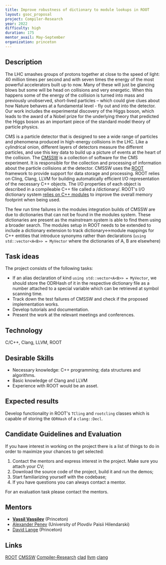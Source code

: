 ```yaml
---
title: Improve robustness of dictionary to module lookups in ROOT
layout: gsoc_proposal
project: Compiler-Research
year: 2022
difficulty: high
duration: 175
mentor_avail: May-September
organization: princeton
---
```


## Description

The LHC smashes groups of protons together at close to the speed of light: 40
million times per second and with seven times the energy of the most powerful
accelerators built up to now. Many of these will just be glancing blows but some
will be head on collisions and very energetic. When this happens some of the
energy of the collision is turned into mass and previously unobserved,
short-lived particles – which could give clues about how Nature behaves at a
fundamental level - fly out and into the detector. Our work includes the
experimental discovery of the Higgs boson, which leads to the award of a Nobel
prize for the underlying theory that predicted the Higgs boson as an important
piece of the standard model theory of particle physics.

CMS is a particle detector that is designed to see a wide range of particles and
phenomena produced in high-energy collisions in the LHC. Like a cylindrical
onion, different layers of detectors measure the different particles, and use
this key data to build up a picture of events at the heart of the collision. The
[CMSSW](https://github.com/cms-sw/cmssw/) is a collection of software for the
CMS experiment. It is responsible for the collection and processing of
information about the particle collisions at the detector. CMSSW uses the
[ROOT](https://root.cern/) framework to provide support for data storage and
processing. ROOT relies on Cling, Clang, LLVM for building automatically
efficient I/O representation of the necessary C++ objects. The I/O properties of
each object is described in a compileable C++ file called a /dictionary/. ROOT's
I/O dictionary system
[relies on C++ modules](https://github.com/root-project/root/blob/master/README/README.CXXMODULES.md)
to improve the overall memory footprint when being used.

The few run time failures in the modules integration builds of CMSSW are due to
dictionaries that can not be found in the modules system. These dictionaries are
present as the mainstream system is able to find them using a broader search.
The modules setup in ROOT needs to be extended to include a dictionary extension
to track dictionary<->module mappings for C++ entities that introduce synonyms
rather than declarations (`using std::vector<A<B>> = MyVector` where the
dictionaries of A, B are elsewhere)


## Task ideas

The project consists of the following tasks:
  * If an alias declaration of kind `using std::vector<A<B>> = MyVector`, we
    should store the ODRHash of it in the respective dictionary file as a
    number attached to a special variable which can be retrieved at symbol
    scanning time.
  * Track down the test failures of CMSSW and check if the proposed
    implementation works.
  * Develop tutorials and documentation.
  * Present the work at the relevant meetings and conferences.

## Technology

C/C++, Clang, LLVM, ROOT

## Desirable Skills

 * Necessary knowledge: C++ programming; data structures and algorithms.
 * Basic knowledge of Clang and LLVM
 * Experience with ROOT would be an asset.

## Expected results

Develop functionality in ROOT's `TCling` and `rootcling` classes which is
capable of storing the `ODRHash` of a `clang::Decl`.

## Candidate Guidelines and Evaluation

If you have interest in working on the project there is a list of things to do
in order to maximize your chances to get selected:

1. Contact the mentors and express interest in the project. Make sure you attach
   your CV;
2. Download the source code of the project, build it and run the demos;
3. Start familiarizing yourself with the codebase;
4. If you have questions you can always contact a mentor.

For an evaluation task please contact the mentors.

## Mentors
 * **[Vassil Vassilev](mailto:vvasilev@cern.ch)** (Princeton)
 * [Alexander Penev](mailto:alexander.p.penev@gmail.com) (University of Plovdiv Paisii Hilendarski)
 * [David Lange](mailto:david.lange@cern.ch) (Princeton)

## Links

[ROOT](https://github.com/root-project/root)
[CMSSW](https://github.com/cms-sw/cmssw/)
[Compiler-Research](https://compiler-research.org)
[clad](https://github.com/vgvassilev/clad)
[llvm](https://llvm.org/)
[clang](https://clang.llvm.org/)
